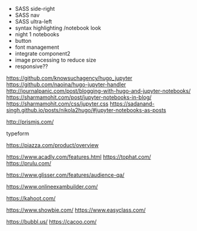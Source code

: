 - SASS side-right
- SASS nav
- SASS ultra-left
- syntax highlighting /notebook look
- night 1 notebooks
- button
- font management
- integrate component2
- image processing to reduce size
- responsive??









https://github.com/knowsuchagency/hugo_jupyter
https://github.com/naoina/hugo-jupyter-handler
http://journalpanic.com/post/blogging-with-hugo-and-jupyter-notebooks/
https://sharmamohit.com/post/jupyter-notebooks-in-blog/
https://sharmamohit.com/css/jupyter.css
https://sadanand-singh.github.io/posts/nikola2hugo/#jupyter-notebooks-as-posts

http://prismjs.com/


typeform

https://piazza.com/product/overview

https://www.acadly.com/features.html
https://tophat.com/
https://prulu.com/

https://www.glisser.com/features/audience-qa/

https://www.onlineexambuilder.com/

https://kahoot.com/

https://www.showbie.com/
https://www.easyclass.com/



https://bubbl.us/
https://cacoo.com/
